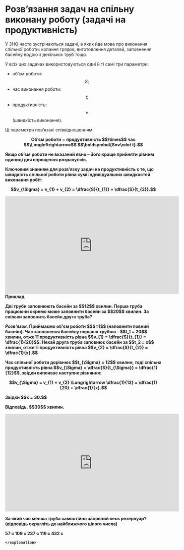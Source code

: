 # Розв’язання задач на спiльну виконану роботу (задачi на продуктивнiсть)

<p>У ЗНО часто зустрiчаються задачi, в яких йде мова про виконання спiльної роботи: копання грядок, виготовлення деталей, заповнення басейну водою з декiлькох труб тощо.
</p>

<p>У всiх цих задачах використовуються однi й тi самi три параметри:</p>

* об’єм роботи: $$S;$$
* час виконання роботи: $$t;$$
* продуктивнiсть: $$v$$ (швидкiсть виконання).

<div class="space"><p>Цi параметри пов’язанi спiввiдношенням:</p>

<p align="center"><b>Об’єм роботи</b> = <b>продуктивність $$\times$$ час $$\Longleftrightarrow$$ $$\boldsymbol{S=v\cdot t}.$$</p></div>


<p>Якщо об’єм роботи не вказаний явно – його краще прийняти рівним одиниці для спрощення розрахунків.</p>

<div class="space"><p>Ключовим знанням для розв’язку задач на продуктивність є те, що <b>швидкість спільної роботи рівна сумі індивідуальних швидкостей виконання робіт:</b>

<p align="center">$$v_{\Sigma} = v_{1} + v_{2} = \dfrac{S}{t_{1}} + \dfrac{S}{t_{2}}.$$</p></div>

<div class="space">
<div class="fluidMedia">
<iframe align="center" width="560" height="315" src="https://www.youtube.com/embed/euXvbUuqIGA" frameborder="0" allowfullscreen></iframe>
</div>
<div class="popup">
</div>
</div>

<div class="space"></div>

<div class="space">
<div class="task-wrap">
<span class="task">Приклад</span>
<div class="task-text">
<p>Двi труби заповнюють басейн за $$12$$ хвилин. Перша труба працюючи окремо може заповнити басейн за $$20$$ хвилин. За скiльки заповнить басейн друга труба?</p>
<p><b><i>Розв’язок.</i></b> Приймаємо об'єм роботи  $$S=1$$ (наповнити повний басейн). Час заповнення басейну першою трубою - $$t_1 = 20$$ хвилин, отже її продуктивність рівна $$v_{1} = \dfrac{S}{t_{1}} = \dfrac{1}{20}$$. Нехай друга труба заповнює басейн за $$t_2 = x$$ хвилин, отже її продуктивність рівна $$v_{2} = \dfrac{S}{t_{2}} = \dfrac{1}{x}.$$</p>
<p>Час спільної роботи дорівнює $$t_{\Sigma} = 12$$ хвилин, тоді спільна продуктивність рівна $$v_{\Sigma} = \dfrac{S}{t_{\Sigma}} = \dfrac{1}{12}$$, звідки випливає наступне рівняння:</p>
<p align="center">$$v_{\Sigma} = v_{1} + v_{2} \Longrightarrow \dfrac{1}{12} = \dfrac{1}{20} + \dfrac{1}{x}.$$</p>
<p>Звідки $$x = 30.$$</p>
<p><b>Вiдповiдь.</b> $$30$$ хвилин.</p>
</div>
</div>
</div>

<div class="fluidMedia">
<iframe align="center" width="560" height="315" src="https://www.youtube.com/embed/2aWKX3qhCHs" frameborder="0" allowfullscreen></iframe>
</div>
<div class="popup">
</div>

<div class="space"></div>

<quiz correctLabel="correct" incorrectLabel="incorrect" checkLabel="check">
    <question text="">
        <p>За який час менша труба самостійно заповний весь резервуар? (відповідь округліть до найближчого цілого числа)</p>
        <answer>57 c</answer>
        <answer>109 c</answer>
        <answer>237 c</answer>
        <answer correct>119 c</answer>
        <answer>432 c</answer>
    </question>
    <explanation>
    
    </explanation>
</quiz>


